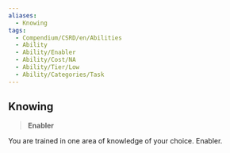 ```yaml
---
aliases:
  - Knowing
tags:
  - Compendium/CSRD/en/Abilities
  - Ability
  - Ability/Enabler
  - Ability/Cost/NA
  - Ability/Tier/Low
  - Ability/Categories/Task
---
```

  
    
## Knowing    
>**Enabler**  
    
You are trained in one area of knowledge of your choice. Enabler.